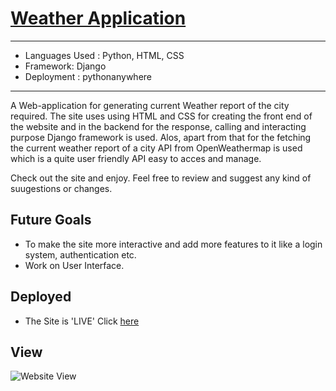 # [Weather Application](http://bg007.pythonanywhere.com/)

_______________________________________________________________________________________________________________________________
- Languages Used : Python, HTML, CSS
- Framework: Django
- Deployment : pythonanywhere
_______________________________________________________________________________________________________________________________

A Web-application for generating current Weather report of the city required. The site uses using HTML and CSS for creating the front end of the website and in the backend for the response,  calling and interacting purpose Django framework is used. Alos, apart from that for the fetching the current weather report of a city  API from OpenWeathermap is used which is a quite user friendly API easy to acces and manage.

Check out the site and enjoy. Feel free to review and suggest any kind of suugestions or changes.


## Future Goals 
 
- To make the site more interactive and add more features to it like a login system, authentication etc.
- Work  on User Interface.
 
## Deployed 
- The Site is 'LIVE' Click [here](http://mehra.pythonanywhere.com/)

## View

![Website View](https://github.com/SeekerHub/Django-weatherapp/blob/master/images/view.png)
